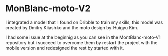 # MonBlanc-moto-V2

I integrated a model that I found on Dribble to train my skills, this model was created by Dmitry Kiiashko and the moto design by Huigyu Kim.

I had some issue at the beginnig as you can see in the MontBlanc-moto-V1 repository but i succeed to overcome them by restart the project with the mobile version and redesigned the rest by started with it.
